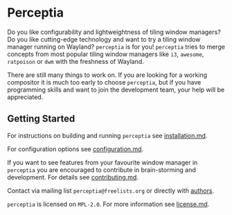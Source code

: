 Perceptia
=========

Do you like configurability and lightweightness of tiling window managers? Do you like cutting-edge
technology and want to try a tiling window manager running on Wayland? `perceptia` is for you!
`perceptia` tries to merge concepts from most popular tiling window managers like `i3`, `awesome`,
`ratpoison` or `dwm` with the freshness of Wayland.

There are still many things to work on. If you are looking for a working compositor it is much too
early to choose `perceptia`, but if you have programming skills and want to join the development team,
your help will be appreciated.

Getting Started
---------------

For instructions on building and running `perceptia` see [installation.md](./info/installation.md).

For configuration options see [configuration.md](./info/configuration.md).

If you want to see features from your favourite window manager in `perceptia` you are encouraged to
contribute in brain-storming and development. For details see
[contributing.md](./info/contributing.md).

Contact via mailing list `perceptia@freelists.org` or directly with [authors](./info/authors.md).

`perceptia` is licensed on `MPL-2.0`. For more information see [license.md](./info/license.md).
